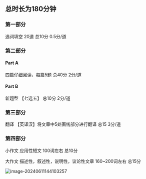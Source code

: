 ## 总时长为180分钟



### 第一部分

选词填空  20道   总10分     0.5分/道



### 第二部分

####  Part A

四篇仔细阅读，每篇5题    总40分  2分/道



#### Part B

新题型  【七选五】  总10分    2分/道



### 第三部分

翻译  【英译汉】将文章中5处画线部分进行翻译     总15     3分/道





### 第四部分

小作文   应用性短文  100词左右    总10分



大作文   描述性，叙述性，说明性，议论性文章    160~200词左右  总15分



![image-20240611144103257](C:\Users\zhangyu\Desktop\考研\英语二\img\真题分布\image-20240611144103257.png)



